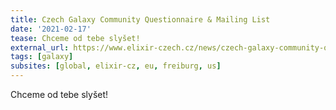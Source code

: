 ```yaml
---
title: Czech Galaxy Community Questionnaire & Mailing List
date: '2021-02-17'
tease: Chceme od tebe slyšet!
external_url: https://www.elixir-czech.cz/news/czech-galaxy-community-questionnaire-feb-2021
tags: [galaxy]
subsites: [global, elixir-cz, eu, freiburg, us]
---
```


Chceme od tebe slyšet!
